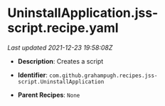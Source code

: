 # UninstallApplication.jss-script.recipe.yaml

_Last updated 2021-12-23 19:58:08Z_

- **Description**: Creates a script

- **Identifier**: `com.github.grahampugh.recipes.jss-script.UninstallApplication`

- **Parent Recipes**: `None`